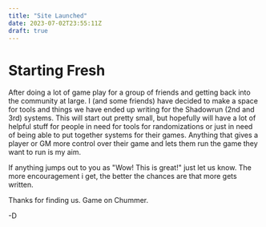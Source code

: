 ```yaml
---
title: "Site Launched"
date: 2023-07-02T23:55:11Z
draft: true
---
```

# Starting Fresh
After doing a lot of game play for a group of friends and getting back into the community at large. I (and some friends) have decided to make a space for tools and things we have ended up writing for the Shadowrun (2nd and 3rd) systems. This will start out pretty small, but hopefully will have a lot of helpful stuff for people in need for tools for randomizations or just in need of being able to put together systems for their games. Anything that gives a player or GM more control over their game and lets them run the game they want to run is my aim.

If anything jumps out to you as "Wow! This is great!" just let us know. The more encouragement i get, the better the chances are that more gets written.

Thanks for finding us. Game on Chummer.

-D
